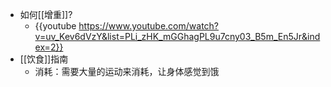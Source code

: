 - 如何[[增重]]?
	- {{youtube https://www.youtube.com/watch?v=uv_Kev6dVzY&list=PLi_zHK_mGGhagPL9u7cny03_B5m_En5Jr&index=2}}
- [[饮食]]指南
	- 消耗：需要大量的运动来消耗，让身体感觉到饿